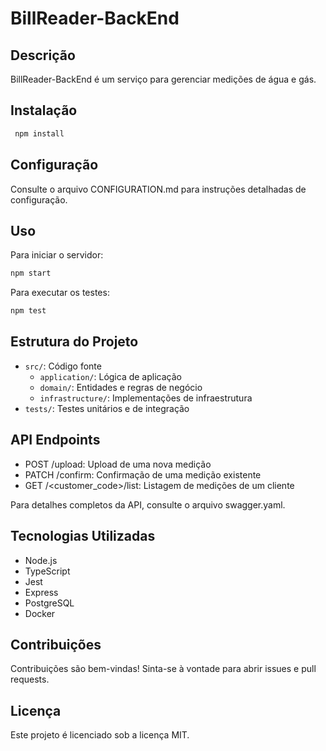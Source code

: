 # BillReader-BackEnd

## Descrição

BillReader-BackEnd é um serviço para gerenciar medições de água e gás.

## Instalação

``` bash
 npm install 
 ```

## Configuração

Consulte o arquivo CONFIGURATION.md para instruções detalhadas de configuração.

## Uso

Para iniciar o servidor:

```bash
npm start
```

Para executar os testes:

``` bash
npm test
```

## Estrutura do Projeto

- `src/`: Código fonte
  - `application/`: Lógica de aplicação
  - `domain/`: Entidades e regras de negócio
  - `infrastructure/`: Implementações de infraestrutura
- `tests/`: Testes unitários e de integração

## API Endpoints

- POST /upload: Upload de uma nova medição
- PATCH /confirm: Confirmação de uma medição existente
- GET /<customer_code>/list: Listagem de medições de um cliente

Para detalhes completos da API, consulte o arquivo swagger.yaml.

## Tecnologias Utilizadas

- Node.js
- TypeScript
- Jest
- Express
- PostgreSQL
- Docker

## Contribuições

Contribuições são bem-vindas! Sinta-se à vontade para abrir issues e pull requests.

## Licença

Este projeto é licenciado sob a licença MIT.

